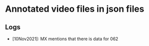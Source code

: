 # Annotated video files in json files

## Logs
* [10Nov2021]:  MX mentions that there is data for 062 

